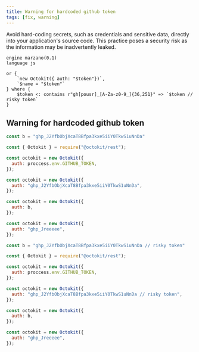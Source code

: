```yaml
---
title: Warning for hardcoded github token
tags: [fix, warning]
---
```


Avoid hard-coding secrets, such as credentials and sensitive data, directly into your application's source code. This practice poses a security risk as the information may be inadvertently leaked.


```grit
engine marzano(0.1)
language js

or {
	`new Octokit({ auth: "$token"})`,
	`$name = "$token"`
} where {
	$token <: contains r"gh[pousr]_[A-Za-z0-9_]{36,251}" => `$token // risky token`
}
```

## Warning for hardcoded github token

```javascript
const b = "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"

const { Octokit } = require("@octokit/rest");

const octokit = new Octokit({ 
  auth: proccess.env.GITHUB_TOKEN,
});

const octokit = new Octokit({
  auth: "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",
});

const octokit = new Octokit({
  auth: b,
});

const octokit = new Octokit({
  auth: "ghp_Jreeeee",
});
```

```javascript
const b = "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 // risky token"

const { Octokit } = require("@octokit/rest");

const octokit = new Octokit({ 
  auth: proccess.env.GITHUB_TOKEN,
});

const octokit = new Octokit({
  auth: "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 // risky token",
});

const octokit = new Octokit({
  auth: b,
});

const octokit = new Octokit({
  auth: "ghp_Jreeeee",
});
```
